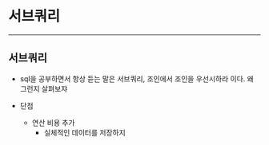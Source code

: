 # 서브쿼리

---

## 서브쿼리
- sql을 공부하면서 항상 듣는 말은 서브쿼리, 조인에서 조인을 우선시하라 이다. 왜 그런지 살펴보쟈

- 단점
  - 연산 비용 추가
    - 실체적인 데이터를 저장하지